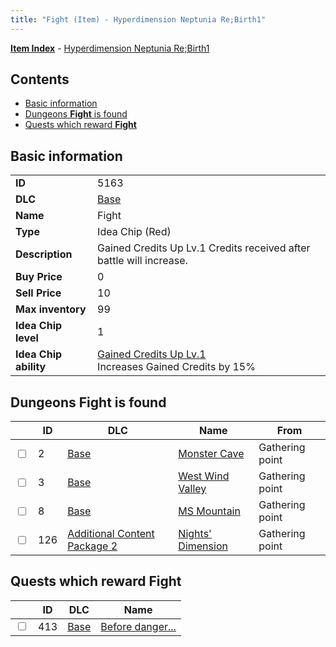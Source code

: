 ```yaml
---
title: "Fight (Item) - Hyperdimension Neptunia Re;Birth1"
---
```


[**Item Index**](/neptunia/rb1/item/index.html) - [Hyperdimension Neptunia Re;Birth1](/neptunia/rb1)

## Contents

- [Basic information](#basic-information)
- [Dungeons **Fight** is found](#dungeons-fight-is-found)
- [Quests which reward **Fight**](#quests-which-reward-fight)

## Basic information

|   |   |
| -- | -- |
| **ID** | 5163 |
| **DLC** | [Base](/neptunia/rb1/dlc/1-base.html) |
| **Name** | Fight |
| **Type** | Idea Chip (Red) |
| **Description** | Gained Credits Up Lv.1 Credits received after battle will increase. |
| **Buy Price** | 0 |
| **Sell Price** | 10 |
| **Max inventory** | 99 |
| **Idea Chip level** | 1 |
| **Idea Chip ability** | [Gained Credits Up Lv.1](/neptunia/rb1/avatar/1-9662-gained-credits-up-lv-1.html)<br />Increases Gained Credits by 15% |


## Dungeons **Fight** is found

|    | ID | DLC | Name | From |
| -- | -- | --- | ---- | ---- |
| <input type="checkbox" id="rb1-dungeon-1-2" class="trackbox" /> | 2 | [Base](/neptunia/rb1/dlc/1-base.html) | [Monster Cave](/neptunia/rb1/dungeon/1-2-monster-cave.html) | Gathering point |
| <input type="checkbox" id="rb1-dungeon-1-3" class="trackbox" /> | 3 | [Base](/neptunia/rb1/dlc/1-base.html) | [West Wind Valley](/neptunia/rb1/dungeon/1-3-west-wind-valley.html) | Gathering point |
| <input type="checkbox" id="rb1-dungeon-1-8" class="trackbox" /> | 8 | [Base](/neptunia/rb1/dlc/1-base.html) | [MS Mountain](/neptunia/rb1/dungeon/1-8-ms-mountain.html) | Gathering point |
| <input type="checkbox" id="rb1-dungeon-11-126" class="trackbox" /> | 126 | [Additional Content Package 2](/neptunia/rb1/dlc/11-pack2.html) | [Nights' Dimension](/neptunia/rb1/dungeon/11-126-nights-dimension.html) | Gathering point |


## Quests which reward **Fight**

|    | ID | DLC | Name |
| -- | -- | --- | ---- |
| <input type="checkbox" id="rb1-quest-1-413" class="trackbox" /> | 413 | [Base](/neptunia/rb1/dlc/1-base.html) | [Before danger...](/neptunia/rb1/quest/1-413-before-danger.html) |
